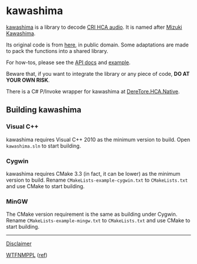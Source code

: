 # kawashima

[kawashima](https://github.com/Hozuki/kawashima) is a library to decode [CRI HCA audio](http://www.criware.com/en/products/adx2.html).
It is named after [Mizuki Kawashima](http://www.project-imas.com/wiki/Mizuki_Kawashima).

Its original code is from [here](https://mega.co.nz/#!Fh8FwKoB!0xuFdrit3IYcEgQK7QIqFKG3HMQ6rHKxrH3r5DJlJ3M), in public
domain. Some adaptations are made to pack the functions into a shared library.

For how-tos, please see the [API docs](https://github.com/Hozuki/kawashima/tree/master/docs/api.md) and
[example](https://github.com/Hozuki/kawashima/tree/master/docs/example.md).

Beware that, if you want to integrate the library or any piece of code, **DO AT YOUR OWN RISK**.

There is a C# P/Invoke wrapper for kawashima at [DereTore.HCA.Native](https://github.com/Hozuki/DereTore/tree/master/DereTore.HCA.Native).

## Building kawashima

### Visual C++

kawashima requires Visual C++ 2010 as the minimum version to build. Open `kawashima.sln` to start building.

### Cygwin

kawashima requires CMake 3.3 (in fact, it can be lower) as the minimum version to build. Rename
`CMakeLists-example-cygwin.txt` to `CMakeLists.txt` and use CMake to start building.

### MinGW

The CMake version requirement is the same as building under Cygwin. Rename `CMakeLists-example-mingw.txt`
to `CMakeLists.txt` and use CMake to start building.

------

[Disclaimer](DISCLAIMER.md)

[WTFNMPPL](LICENSE.txt) ([ref](http://www.wtfpl.net/txt/copying/))
